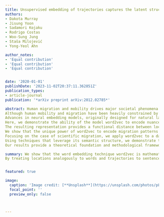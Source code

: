 ```yaml
---
title: Unsupervised embedding of trajectories captures the latent structure of mobility
authors:
- Dakota Murray
- Jisung Yoon
- Sadamori Kojaku
- Rodrigo Costas
- Woo-Sung Jung
- Staša Milojević
- Yong-Yeol Ahn

author_notes:
- 'Equal contribution'
- 'Equal contribution'
- 'Equal contribution'


date: '2020-01-01'
publishDate: '2023-11-02T20:37:11.362851Z'
publication_types:
- article-journal
publication: '*arXiv preprint arXiv:2012.02785*'

abstract: Human migration and mobility drives major societal phenomena including epidemics, economies, innovation, and the diffusion of ideas.
Although human mobility and migration have been heavily constrained by geographic distance throughout the history, advances and globalization are making other factors such as language and culture increasingly more important.
Advances in neural embedding models, originally designed for natural language, provide an opportunity to tame this complexity and open new avenues for the study of migration.
Here, we demonstrate the ability of the model word2vec to encode nuanced relationships between discrete locations from migration trajectories, producing an accurate, dense, continuous, and meaningful vector-space representation.
The resulting representation provides a functional distance between locations, as well as a ``digital double'' that can be distributed, re-used, and itself interrogated to understand the many dimensions of migration.
We show that the unique power of word2vec to encode migration patterns stems from its mathematical equivalence with the gravity model of mobility.
Focusing on the case of scientific migration, we apply word2vec to a database of three million migration trajectories of scientists derived from the affiliations listed on their publication records. 
Using techniques that leverage its semantic structure, we demonstrate that embeddings can learn the rich structure that underpins scientific migration, such as cultural, linguistic, and prestige relationships at multiple levels of granularity.
Our results provide a theoretical foundation and methodological framework for using neural embeddings to represent and understand migration both within and beyond science.

summary: We show that the word embedding technique word2vec is mathematically equivalent to the gravity law of mobility, making it ideal for learning dense representations from migration data that can be distributed, re-used, and studied. 
By treating locations analogously to words and trajectories to sentences,we demonstrate the power of word2vec by applying it to the case of scientists' migrations, for which it encodes information about culture, geography, and prestige at multiple layers of granularity. Our results lay a theoretical and methodological foundation for the application of neural embeddings to the study of migration.


featured: true

image:
  caption: 'Image credit: [**Unsplash**](https://unsplash.com/photos/pLCdAaMFLTE)'
  focal_point: ''
  preview_only: false



---
```

